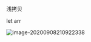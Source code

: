 浅拷贝

let arr

![image-20200908210922338](C:\Users\xuyiling\AppData\Roaming\Typora\typora-user-images\image-20200908210922338.png)